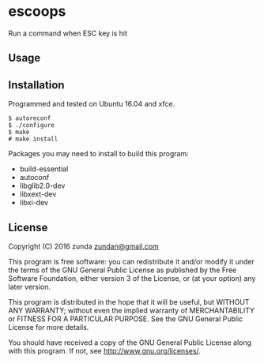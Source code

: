 escoops
=======

Run a command when ESC key is hit

Usage
-----

Installation
------------
Programmed and tested on Ubuntu 16.04 and xfce.

```
$ autoreconf
$ ./configure
$ make
# make install
```

Packages you may need to install to build this program:
- build-essential
- autoconf
- libglib2.0-dev
- libxext-dev
- libxi-dev

License
-------
Copyright (C) 2016 zunda <zundan@gmail.com>

This program is free software: you can redistribute it and/or modify
it under the terms of the GNU General Public License as published by
the Free Software Foundation, either version 3 of the License, or
(at your option) any later version.

This program is distributed in the hope that it will be useful,
but WITHOUT ANY WARRANTY; without even the implied warranty of
MERCHANTABILITY or FITNESS FOR A PARTICULAR PURPOSE.  See the
GNU General Public License for more details.

You should have received a copy of the GNU General Public License
along with this program.  If not, see <http://www.gnu.org/licenses/>.
